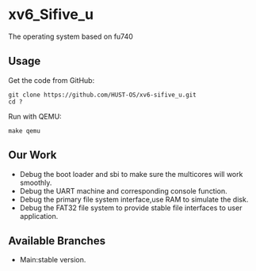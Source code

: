 # xv6_Sifive_u

The operating system based on fu740

## Usage

Get the code from GitHub:

```
git clone https://github.com/HUST-OS/xv6-sifive_u.git
cd ?
```

Run with QEMU:

```
make qemu
```

## Our Work

- Debug the boot loader and sbi to make sure the multicores will work smoothly.
- Debug the UART machine and corresponding console function.
- Debug the primary file system interface,use RAM to simulate the disk.
- Debug the FAT32 file system to provide stable file interfaces to user application.

## Available Branches

- Main:stable version. 
